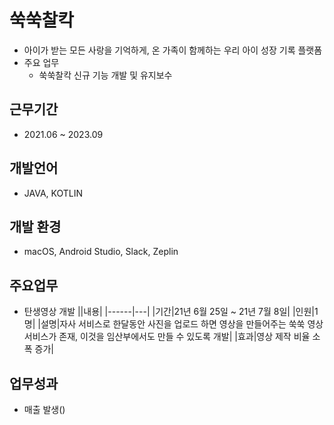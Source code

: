 # 쑥쑥찰칵
- 아이가 받는 모든 사랑을 기억하게, 온 가족이 함께하는 우리 아이 성장 기록 플랫폼
- 주요 업무
  - 쑥쑥찰칵 신규 기능 개발 및 유지보수

## 근무기간
- 2021.06 ~ 2023.09

## 개발언어
- JAVA, KOTLIN

## 개발 환경
- macOS, Android Studio, Slack, Zeplin

## 주요업무
- 탄생영상 개발
  ||내용|
  |------|---|
  |기간|21년 6월 25일 ~ 21년 7월 8일|
  |인원|1명|
  |설명|자사 서비스로 한달동안 사진을 업로드 하면 영상을 만들어주는 쑥쑥 영상 서비스가 존재, 이것을 임산부에서도 만들 수 있도록 개발|
  |효과|영상 제작 비율 소폭 증가|

## 업무성과
 - 매출 발생()
